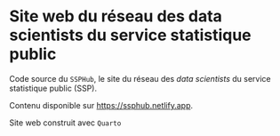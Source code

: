 # Site web du réseau des data scientists du service statistique public

Code source du `SSPHub`, le site du réseau des 
_data scientists_ du service statistique public (SSP).

Contenu disponible sur https://ssphub.netlify.app.

Site web construit avec `Quarto`
